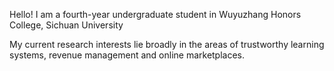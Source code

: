 Hello! I am a fourth-year undergraduate student in Wuyuzhang Honors College, Sichuan University


My current research interests lie broadly in the areas of trustworthy learning systems, revenue management and online marketplaces. 
